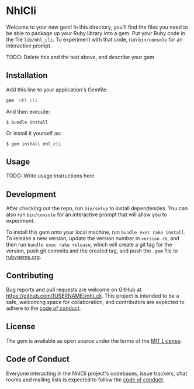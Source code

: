 # NhlCli

Welcome to your new gem! In this directory, you'll find the files you need to be able to package up your Ruby library into a gem. Put your Ruby code in the file `lib/nhl_cli`. To experiment with that code, run `bin/console` for an interactive prompt.

TODO: Delete this and the text above, and describe your gem

## Installation

Add this line to your application's Gemfile:

```ruby
gem 'nhl_cli'
```

And then execute:

    $ bundle install

Or install it yourself as:

    $ gem install nhl_cli

## Usage

TODO: Write usage instructions here

## Development

After checking out the repo, run `bin/setup` to install dependencies. You can also run `bin/console` for an interactive prompt that will allow you to experiment.

To install this gem onto your local machine, run `bundle exec rake install`. To release a new version, update the version number in `version.rb`, and then run `bundle exec rake release`, which will create a git tag for the version, push git commits and the created tag, and push the `.gem` file to [rubygems.org](https://rubygems.org).

## Contributing

Bug reports and pull requests are welcome on GitHub at https://github.com/[USERNAME]/nhl_cli. This project is intended to be a safe, welcoming space for collaboration, and contributors are expected to adhere to the [code of conduct](https://github.com/[USERNAME]/nhl_cli/blob/master/CODE_OF_CONDUCT.md).

## License

The gem is available as open source under the terms of the [MIT License](https://opensource.org/licenses/MIT).

## Code of Conduct

Everyone interacting in the NhlCli project's codebases, issue trackers, chat rooms and mailing lists is expected to follow the [code of conduct](https://github.com/[USERNAME]/nhl_cli/blob/master/CODE_OF_CONDUCT.md).
